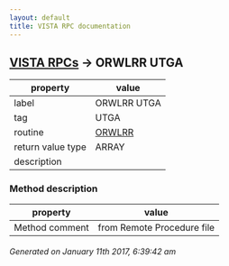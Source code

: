 ```yaml
---
layout: default
title: VISTA RPC documentation
---
```




## [VISTA RPCs](TableOfContent.md) &#8594; ORWLRR UTGA 

 property | value 
--- | --- 
 label | ORWLRR UTGA
 tag | UTGA
 routine | [ORWLRR](http://code.osehra.org/dox/Routine_ORWLRR_source.html)
 return value type | ARRAY
 description | 


### Method description

 property | value 
--- | --- 
 Method comment | from Remote Procedure file




 ###### Generated on January 11th 2017, 6:39:42 am